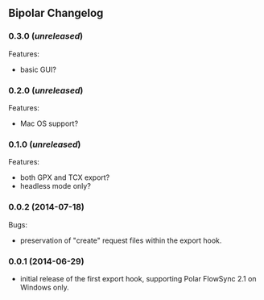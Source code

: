 ## Bipolar Changelog

### 0.3.0 (_unreleased_)
Features:
- basic GUI?

### 0.2.0 (_unreleased_)
Features:
- Mac OS support?

### 0.1.0 (_unreleased_)
Features:
- both GPX and TCX export?
- headless mode only?

### 0.0.2 (2014-07-18)
Bugs:
- preservation of "create" request files within the export hook.

### 0.0.1 (2014-06-29)
- initial release of the first export hook, supporting Polar FlowSync 2.1 on
  Windows only.
